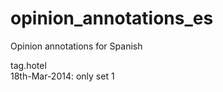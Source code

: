 opinion_annotations_es
======================

Opinion annotations for Spanish

tag.hotel      
  18th-Mar-2014: only set 1